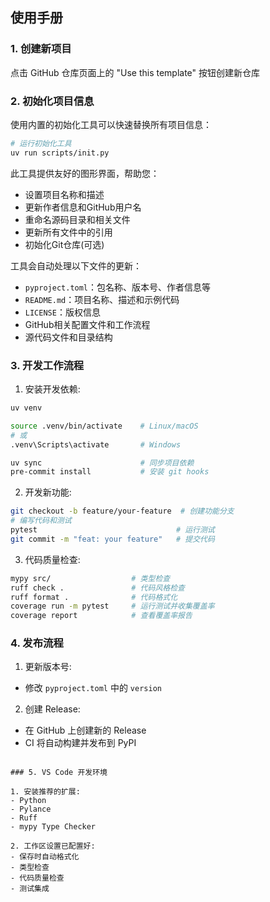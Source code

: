 ## 使用手册

### 1. 创建新项目

点击 GitHub 仓库页面上的 "Use this template" 按钮创建新仓库

### 2. 初始化项目信息

使用内置的初始化工具可以快速替换所有项目信息：

```bash
# 运行初始化工具
uv run scripts/init.py
```

此工具提供友好的图形界面，帮助您：
- 设置项目名称和描述
- 更新作者信息和GitHub用户名
- 重命名源码目录和相关文件
- 更新所有文件中的引用
- 初始化Git仓库(可选)

工具会自动处理以下文件的更新：
- `pyproject.toml`：包名称、版本号、作者信息等
- `README.md`：项目名称、描述和示例代码
- `LICENSE`：版权信息
- GitHub相关配置文件和工作流程
- 源代码文件和目录结构

### 3. 开发工作流程

1. 安装开发依赖:
```bash
uv venv

source .venv/bin/activate    # Linux/macOS
# 或
.venv\Scripts\activate       # Windows

uv sync                      # 同步项目依赖
pre-commit install           # 安装 git hooks
```

2. 开发新功能:
```bash
git checkout -b feature/your-feature  # 创建功能分支
# 编写代码和测试
pytest                               # 运行测试
git commit -m "feat: your feature"   # 提交代码
```

3. 代码质量检查:
```bash
mypy src/                  # 类型检查
ruff check .               # 代码风格检查
ruff format .              # 代码格式化
coverage run -m pytest     # 运行测试并收集覆盖率
coverage report            # 查看覆盖率报告
```

### 4. 发布流程

1. 更新版本号:
- 修改 `pyproject.toml` 中的 `version`

2. 创建 Release:
- 在 GitHub 上创建新的 Release
- CI 将自动构建并发布到 PyPI
```

### 5. VS Code 开发环境

1. 安装推荐的扩展:
- Python
- Pylance
- Ruff
- mypy Type Checker

2. 工作区设置已配置好:
- 保存时自动格式化
- 类型检查
- 代码质量检查
- 测试集成